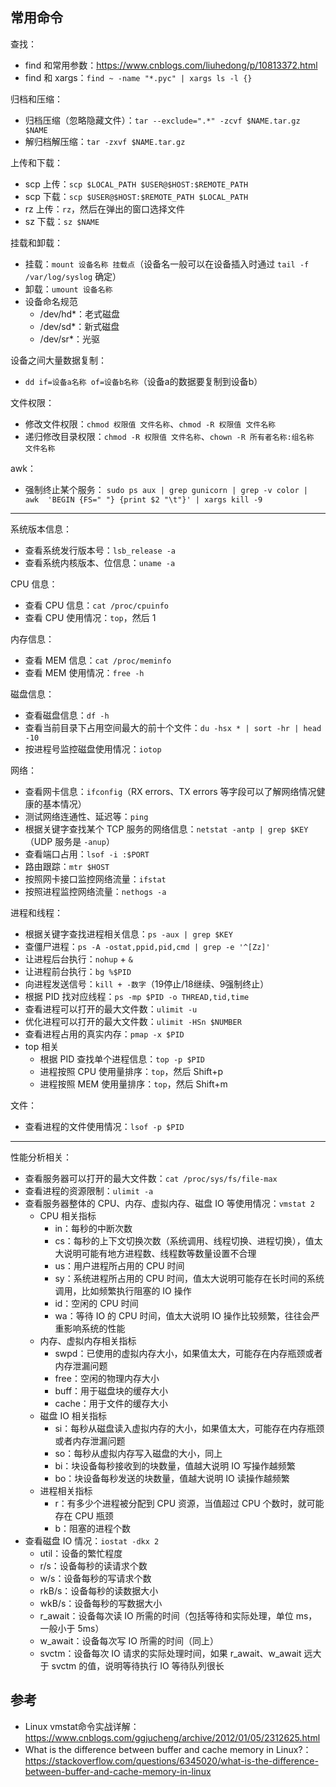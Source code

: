 ## 常用命令

查找：

- find 和常用参数：https://www.cnblogs.com/liuhedong/p/10813372.html
- find 和 xargs：`find ~ -name "*.pyc" | xargs ls -l {}`

归档和压缩：

- 归档压缩（忽略隐藏文件）：`tar --exclude=".*" -zcvf $NAME.tar.gz $NAME`
- 解归档解压缩：`tar -zxvf $NAME.tar.gz`

上传和下载：

- scp 上传：`scp $LOCAL_PATH $USER@$HOST:$REMOTE_PATH`
- scp 下载：`scp $USER@$HOST:$REMOTE_PATH $LOCAL_PATH`
- rz 上传：`rz`，然后在弹出的窗口选择文件
- sz 下载：`sz $NAME`

挂载和卸载：

- 挂载：`mount 设备名称 挂载点`（设备名一般可以在设备插入时通过 `tail -f /var/log/syslog` 确定）
- 卸载：`umount 设备名称`
- 设备命名规范
    - /dev/hd*：老式磁盘
    - /dev/sd*：新式磁盘
    - /dev/sr*：光驱

设备之间大量数据复制：

- `dd if=设备a名称 of=设备b名称`（设备a的数据要复制到设备b）

文件权限：

- 修改文件权限：`chmod 权限值 文件名称`、`chmod -R 权限值 文件名称`
- 递归修改目录权限：`chmod -R 权限值 文件名称`、`chown -R 所有者名称:组名称 文件名称`

awk：

- 强制终止某个服务：
  `sudo ps aux | grep gunicorn | grep -v color | awk  'BEGIN {FS=" "} {print $2 "\t"}' | xargs kill -9`

---

系统版本信息：

- 查看系统发行版本号：`lsb_release -a`
- 查看系统内核版本、位信息：`uname -a`

CPU 信息：

- 查看 CPU 信息：`cat /proc/cpuinfo`
- 查看 CPU 使用情况：`top`，然后 1

内存信息：

- 查看 MEM 信息：`cat /proc/meminfo`
- 查看 MEM 使用情况：`free -h`

磁盘信息：

- 查看磁盘信息：`df -h`
- 查看当前目录下占用空间最大的前十个文件：`du -hsx * | sort -hr | head -10`
- 按进程号监控磁盘使用情况：`iotop`

网络：

- 查看网卡信息：`ifconfig`（RX errors、TX errors 等字段可以了解网络情况健康的基本情况）
- 测试网络连通性、延迟等：`ping`
- 根据关键字查找某个 TCP 服务的网络信息：`netstat -antp | grep $KEY`（UDP 服务是 `-anup`）
- 查看端口占用：`lsof -i :$PORT`
- 路由跟踪：`mtr $HOST`
- 按照网卡接口监控网络流量：`ifstat`
- 按照进程监控网络流量：`nethogs -a`

进程和线程：

- 根据关键字查找进程相关信息：`ps -aux | grep $KEY`
- 查僵尸进程：`ps -A -ostat,ppid,pid,cmd | grep -e '^[Zz]'`
- 让进程后台执行：`nohup` + `&`
- 让进程前台执行：`bg %$PID`
- 向进程发送信号：`kill + -数字`（19停止/18继续、9强制终止）
- 根据 PID 找对应线程：`ps -mp $PID -o THREAD,tid,time`
- 查看进程可以打开的最大文件数：`ulimit -u`
- 优化进程可以打开的最大文件数：`ulimit -HSn $NUMBER`
- 查看进程占用的真实内存：`pmap -x $PID`
- top 相关
    - 根据 PID 查找单个进程信息：`top -p $PID`
    - 进程按照 CPU 使用量排序：`top`，然后 Shift+p
    - 进程按照 MEM 使用量排序：`top`，然后 Shift+m

文件：

- 查看进程的文件使用情况：`lsof -p $PID`

---

性能分析相关：

- 查看服务器可以打开的最大文件数：`cat /proc/sys/fs/file-max`
- 查看进程的资源限制：`ulimit -a`
- 查看服务器整体的 CPU、内存、虚拟内存、磁盘 IO 等使用情况：`vmstat 2`
    - CPU 相关指标
        - in：每秒的中断次数
        - cs：每秒的上下文切换次数（系统调用、线程切换、进程切换），值太大说明可能有地方进程数、线程数等数量设置不合理
        - us：用户进程所占用的 CPU 时间
        - sy：系统进程所占用的 CPU 时间，值太大说明可能存在长时间的系统调用，比如频繁执行阻塞的 IO 操作
        - id：空闲的 CPU 时间
        - wa：等待 IO 的 CPU 时间，值太大说明 IO 操作比较频繁，往往会严重影响系统的性能
    - 内存、虚拟内存相关指标
        - swpd：已使用的虚拟内存大小，如果值太大，可能存在内存瓶颈或者内存泄漏问题
        - free：空闲的物理内存大小
        - buff：用于磁盘块的缓存大小
        - cache：用于文件的缓存大小
    - 磁盘 IO 相关指标
        - si：每秒从磁盘读入虚拟内存的大小，如果值太大，可能存在内存瓶颈或者内存泄漏问题
        - so：每秒从虚拟内存写入磁盘的大小，同上
        - bi：块设备每秒接收到的块数量，值越大说明 IO 写操作越频繁
        - bo：块设备每秒发送的块数量，值越大说明 IO 读操作越频繁
    - 进程相关指标
        - r：有多少个进程被分配到 CPU 资源，当值超过 CPU 个数时，就可能存在 CPU 瓶颈
        - b：阻塞的进程个数
- 查看磁盘 IO 情况：`iostat -dkx 2`
    - util：设备的繁忙程度
    - r/s：设备每秒的读请求个数
    - w/s：设备每秒的写请求个数
    - rkB/s：设备每秒的读数据大小
    - wkB/s：设备每秒的写数据大小
    - r_await：设备每次读 IO 所需的时间（包括等待和实际处理，单位 ms，一般小于 5ms）
    - w_await：设备每次写 IO 所需的时间（同上）
    - svctm：设备每次 IO 请求的实际处理时间，如果 r_await、w_await 远大于 svctm 的值，说明等待执行 IO 等待队列很长

## 参考

- Linux
  vmstat命令实战详解：https://www.cnblogs.com/ggjucheng/archive/2012/01/05/2312625.html
- What is the difference between buffer and cache memory in
  Linux?：https://stackoverflow.com/questions/6345020/what-is-the-difference-between-buffer-and-cache-memory-in-linux
  


